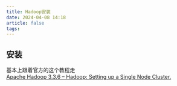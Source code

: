 ```yaml
---
title: Hadoop安装
date: 2024-04-08 14:18
article: false
tags: 
---
```


## 安装
基本上跟着官方的这个教程走  
[Apache Hadoop 3.3.6 – Hadoop: Setting up a Single Node Cluster.](https://hadoop.apache.org/docs/stable/hadoop-project-dist/hadoop-common/SingleCluster.html)

